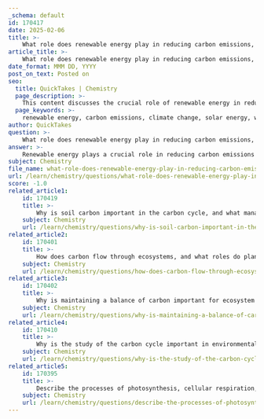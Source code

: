 ```yaml
---
_schema: default
id: 170417
date: 2025-02-06
title: >-
    What role does renewable energy play in reducing carbon emissions, and what are the challenges and opportunities in transitioning to renewable sources?
article_title: >-
    What role does renewable energy play in reducing carbon emissions, and what are the challenges and opportunities in transitioning to renewable sources?
date_format: MMM DD, YYYY
post_on_text: Posted on
seo:
  title: QuickTakes | Chemistry
  page_description: >-
    This content discusses the crucial role of renewable energy in reducing carbon emissions, highlighting its benefits, associated challenges, and opportunities for a sustainable energy transition.
  page_keywords: >-
    renewable energy, carbon emissions, climate change, solar energy, wind energy, hydroelectric power, geothermal energy, energy transition, greenhouse gases, sustainable growth, energy efficiency, infrastructure challenges, policy frameworks, public acceptance, technological advancements, global cooperation, climate resilience, carbon sequestration
author: QuickTakes
question: >-
    What role does renewable energy play in reducing carbon emissions, and what are the challenges and opportunities in transitioning to renewable sources?
answer: >-
    Renewable energy plays a crucial role in reducing carbon emissions and addressing climate change. By transitioning from fossil fuels to renewable energy sources such as solar, wind, hydroelectric, and geothermal, we can significantly lower greenhouse gas emissions. Here’s a detailed look at the role of renewable energy, along with the challenges and opportunities associated with this transition.\n\n### Role of Renewable Energy in Reducing Carbon Emissions\n\n1. **Cleaner Energy Production**: Renewable energy sources produce little to no greenhouse gases during operation. For example, solar panels convert sunlight into electricity without emitting carbon dioxide, and wind turbines harness wind energy similarly. This shift from fossil fuels, which release significant amounts of CO2 when burned, is essential for reducing overall carbon emissions.\n\n2. **Decentralization of Energy Supply**: Renewable energy technologies can be deployed at various scales, from large solar farms to small rooftop installations. This decentralization can reduce transmission losses and enhance energy security, making communities less reliant on fossil fuel imports.\n\n3. **Sustainable Economic Growth**: Investing in renewable energy can stimulate job creation in manufacturing, installation, and maintenance of renewable energy systems. This transition not only helps in reducing emissions but also promotes economic resilience.\n\n4. **Energy Efficiency and Conservation**: The integration of renewable energy often goes hand-in-hand with energy efficiency measures. By improving energy efficiency in buildings and industries, we can further reduce the demand for fossil fuels and associated emissions.\n\n### Challenges in Transitioning to Renewable Energy\n\n1. **Infrastructure and Investment**: Transitioning to renewable energy requires significant investment in new infrastructure, including energy storage systems, smart grids, and transmission lines. The initial costs can be a barrier for many regions, especially in developing countries.\n\n2. **Intermittency and Reliability**: Many renewable energy sources, such as solar and wind, are intermittent and depend on weather conditions. This variability can pose challenges for grid stability and reliability, necessitating advancements in energy storage technologies and grid management.\n\n3. **Policy and Regulatory Frameworks**: Effective policies and regulations are essential to support the transition to renewable energy. Inconsistent policies, lack of incentives, and regulatory hurdles can slow down the adoption of renewable technologies.\n\n4. **Public Acceptance and Awareness**: There can be resistance from communities regarding the installation of renewable energy projects, often due to concerns about land use, aesthetics, or local environmental impacts. Public education and engagement are crucial to overcoming these challenges.\n\n### Opportunities in Transitioning to Renewable Energy\n\n1. **Technological Advancements**: Continuous research and development in renewable energy technologies are leading to more efficient and cost-effective solutions. Innovations in energy storage, grid management, and smart technologies can enhance the viability of renewables.\n\n2. **Global Cooperation**: The transition to renewable energy presents opportunities for international collaboration on technology transfer, financing, and capacity building, particularly in developing nations.\n\n3. **Climate Resilience**: By investing in renewable energy, countries can enhance their resilience to climate change impacts. Renewable energy systems can be more adaptable to local conditions and can contribute to sustainable development goals.\n\n4. **Carbon Sequestration Synergies**: The integration of renewable energy with carbon sequestration technologies can further mitigate emissions. For instance, using renewable energy to power carbon capture and storage (CCS) systems can help reduce the carbon footprint of industrial processes.\n\n### Conclusion\n\nIn summary, renewable energy is pivotal in mitigating greenhouse gas emissions and combating climate change. While there are challenges to overcome, the opportunities presented by the transition to renewable sources are significant. By investing in renewable energy and implementing supportive policies, we can create a sustainable energy future that reduces our carbon footprint and protects the environment.
subject: Chemistry
file_name: what-role-does-renewable-energy-play-in-reducing-carbon-emissions-and-what-are-the-challenges-and-opportunities-in-transitioning-to-renewable-sources.md
url: /learn/chemistry/questions/what-role-does-renewable-energy-play-in-reducing-carbon-emissions-and-what-are-the-challenges-and-opportunities-in-transitioning-to-renewable-sources
score: -1.0
related_article1:
    id: 170419
    title: >-
        Why is soil carbon important in the carbon cycle, and what management practices can enhance soil carbon storage?
    subject: Chemistry
    url: /learn/chemistry/questions/why-is-soil-carbon-important-in-the-carbon-cycle-and-what-management-practices-can-enhance-soil-carbon-storage
related_article2:
    id: 170401
    title: >-
        How does carbon flow through ecosystems, and what roles do plant and animal interactions and decomposers play?
    subject: Chemistry
    url: /learn/chemistry/questions/how-does-carbon-flow-through-ecosystems-and-what-roles-do-plant-and-animal-interactions-and-decomposers-play
related_article3:
    id: 170402
    title: >-
        Why is maintaining a balance of carbon important for ecosystem stability, and what are the impacts of an imbalance?
    subject: Chemistry
    url: /learn/chemistry/questions/why-is-maintaining-a-balance-of-carbon-important-for-ecosystem-stability-and-what-are-the-impacts-of-an-imbalance
related_article4:
    id: 170410
    title: >-
        Why is the study of the carbon cycle important in environmental science, particularly for ecosystem health and climate regulation?
    subject: Chemistry
    url: /learn/chemistry/questions/why-is-the-study-of-the-carbon-cycle-important-in-environmental-science-particularly-for-ecosystem-health-and-climate-regulation
related_article5:
    id: 170395
    title: >-
        Describe the processes of photosynthesis, cellular respiration, and decomposition in the carbon cycle.
    subject: Chemistry
    url: /learn/chemistry/questions/describe-the-processes-of-photosynthesis-cellular-respiration-and-decomposition-in-the-carbon-cycle
---
```


&nbsp;